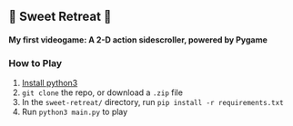 ## 👻 Sweet Retreat 🍪
#### My first videogame: A 2-D action sidescroller, powered by Pygame

### How to Play
1. [Install python3](https://www.python.org/downloads/)
2. ``git clone`` the repo, or download a ``.zip`` file
3. In the ``sweet-retreat/`` directory, run ``pip install -r requirements.txt``
4. Run ``python3 main.py`` to play
